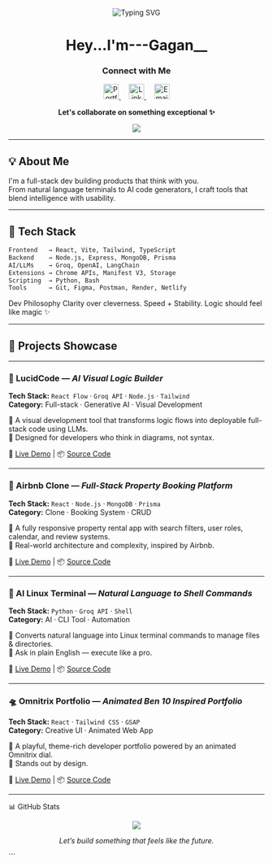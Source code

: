 <!-- README.md -->

<!-- 🔥 Typing SVG Banner -->
<p align="center">
  <img src="https://readme-typing-svg.demolab.com?font=Fira+Code&size=24&pause=1000&center=true&vCenter=true&width=600&lines=Full-stack+Developer;AI+Toolmaker+%26+Logic+Architect;Chrome+Extension+Builder;Clean.+Smart.+Intentional+Code" alt="Typing SVG" />
</p>

<h1 align="center">Hey...I'm---Gagan__</h1>

<h3 align="center">Connect with Me</h3>

<p align="center">
  <a href="https://personal-portfolio-one-sepia.vercel.app" target="_blank" title="View Portfolio">
    <img src="https://img.icons8.com/ios-filled/50/ffffff/internet--v1.png" width="30" height="30" alt="Portfolio" />
  </a>
  &nbsp;&nbsp;&nbsp;
  <a href="https://www.linkedin.com/in/gagan-kaushik-29714b277/" target="_blank" title="Connect on LinkedIn">
    <img src="https://img.icons8.com/ios-filled/50/0A66C2/linkedin.png" width="30" height="30" alt="LinkedIn" />
  </a>
  &nbsp;&nbsp;&nbsp;
  <a href="mailto:gagank90815@gmail.com" title="Send Email">
    <img src="https://img.icons8.com/ios-filled/50/D14836/new-post.png" width="30" height="30" alt="Email" />
  </a>
</p>

<p align="center">
  <b>Let's collaborate on something exceptional ✨</b>
</p>



<div align ="center" ><img src="https://github-readme-streak-stats.herokuapp.com?user=Gagan2004&theme=tokyonight&hide_border=true"/></div> 



---

## 💡 About Me

I'm a full-stack dev building products that think with you.  
From natural language terminals to AI code generators, I craft tools that blend intelligence with usability.

---

## 🧠 Tech Stack

```txt
Frontend   → React, Vite, Tailwind, TypeScript  
Backend    → Node.js, Express, MongoDB, Prisma  
AI/LLMs    → Groq, OpenAI, LangChain  
Extensions → Chrome APIs, Manifest V3, Storage  
Scripting  → Python, Bash  
Tools      → Git, Figma, Postman, Render, Netlify

```

Dev Philosophy
Clarity over cleverness.
Speed + Stability.
Logic should feel like magic ✨


---



## 🚀 Projects Showcase

---

### 🧩 LucidCode — *AI Visual Logic Builder*  
**Tech Stack:** `React Flow` · `Groq API` · `Node.js` · `Tailwind`  
**Category:** Full-stack · Generative AI · Visual Development  

🔹 A visual development tool that transforms logic flows into deployable full-stack code using LLMs.  
🧠 Designed for developers who think in diagrams, not syntax.  

🔗 [Live Demo](https://lucid-code-client.vercel.app/) | 📦 [Source Code](https://github.com/Gagan2004/lucid_code-Client)

---


### 🏡 Airbnb Clone — *Full-Stack Property Booking Platform*  
**Tech Stack:** `React` · `Node.js` · `MongoDB` · `Prisma`  
**Category:** Clone · Booking System · CRUD  

🔹 A fully responsive property rental app with search filters, user roles, calendar, and review systems.  
🧩 Real-world architecture and complexity, inspired by Airbnb.

🔗 [Live Demo](https://air-bnb-clone-frontend.vercel.app/) | 📦 [Source Code](https://github.com/Gagan2004/air_bnb_clone_backend)

---

### 🧠 AI Linux Terminal — *Natural Language to Shell Commands*  
**Tech Stack:** `Python` · `Groq API` · `Shell`  
**Category:** AI · CLI Tool · Automation  

🔹 Converts natural language into Linux terminal commands to manage files & directories.  
💬 Ask in plain English — execute like a pro.  

🔗 [Live Demo](https://linux-groq.vercel.app) | 📦 [Source Code](https://github.com/Gagan2004/FileFlow-AI)

---

### 🛸 Omnitrix Portfolio — *Animated Ben 10 Inspired Portfolio*  
**Tech Stack:** `React` · `Tailwind CSS` · `GSAP`  
**Category:** Creative UI · Animated Web App  

🔹 A playful, theme-rich developer portfolio powered by an animated Omnitrix dial.  
🎨 Stands out by design.  

🔗 [Live Demo](https://personal-portfolio-one-sepia.vercel.app/) | 📦 [Source Code](https://github.com/Gagan2004/personal_Portfolio)

---



📊 GitHub Stats
<p align="center"> <img src="https://github-readme-activity-graph.vercel.app/graph?username=Gagan2004&theme=react-dark&area=true&hide_border=true" /> </p>
<p align="center"><em>Let’s build something that feels like the future.</em></p> ```

